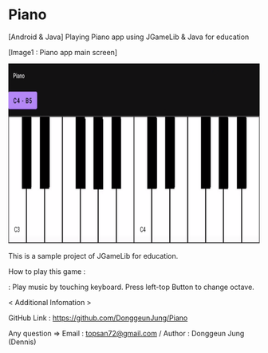 # Piano
 [Android & Java] Playing Piano app using JGameLib & Java for education


[Image1 : Piano app main screen]

<div>
<img src="https://github.com/DonggeunJung/Piano/blob/main/Piano_Capture01.png?raw=true width="600px" height="360px"></img>
</div>


                                                                                                                             
This is a sample project of JGameLib for education.
                                                                                                             
                                                                                                                             
How to play this game :

: Play music by touching keyboard. Press left-top Button to change octave.
   

< Additional Infomation >

GitHub Link : https://github.com/DonggeunJung/Piano

Any question => Email : topsan72@gmail.com / Author : Donggeun Jung (Dennis)
